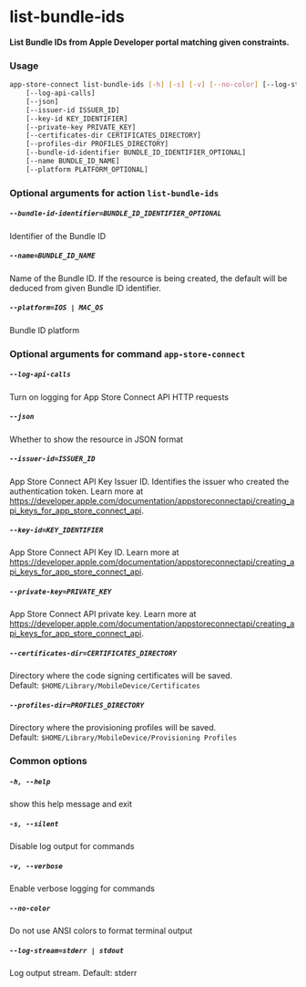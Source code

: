 
list‑bundle‑ids
===============


**List Bundle IDs from Apple Developer portal matching given constraints.**
### Usage
```bash
app-store-connect list‑bundle‑ids [-h] [-s] [-v] [--no-color] [--log-stream STREAM]
    [--log-api-calls]
    [--json]
    [--issuer-id ISSUER_ID]
    [--key-id KEY_IDENTIFIER]
    [--private-key PRIVATE_KEY]
    [--certificates-dir CERTIFICATES_DIRECTORY]
    [--profiles-dir PROFILES_DIRECTORY]
    [--bundle-id-identifier BUNDLE_ID_IDENTIFIER_OPTIONAL]
    [--name BUNDLE_ID_NAME]
    [--platform PLATFORM_OPTIONAL]
```
### Optional arguments for action `list‑bundle‑ids`

##### `--bundle-id-identifier=BUNDLE_ID_IDENTIFIER_OPTIONAL`


Identifier of the Bundle ID
##### `--name=BUNDLE_ID_NAME`


Name of the Bundle ID. If the resource is being created, the default will be deduced from given Bundle ID identifier.
##### `--platform=IOS | MAC_OS`


Bundle ID platform
### Optional arguments for command `app-store-connect`

##### `--log-api-calls`


Turn on logging for App Store Connect API HTTP requests
##### `--json`


Whether to show the resource in JSON format
##### `--issuer-id=ISSUER_ID`


App Store Connect API Key Issuer ID. Identifies the issuer who created the authentication token. Learn more at https://developer.apple.com/documentation/appstoreconnectapi/creating_api_keys_for_app_store_connect_api.
##### `--key-id=KEY_IDENTIFIER`


App Store Connect API Key ID. Learn more at https://developer.apple.com/documentation/appstoreconnectapi/creating_api_keys_for_app_store_connect_api.
##### `--private-key=PRIVATE_KEY`


App Store Connect API private key. Learn more at https://developer.apple.com/documentation/appstoreconnectapi/creating_api_keys_for_app_store_connect_api.
##### `--certificates-dir=CERTIFICATES_DIRECTORY`


Directory where the code signing certificates will be saved. Default:&nbsp;`$HOME/Library/MobileDevice/Certificates`
##### `--profiles-dir=PROFILES_DIRECTORY`


Directory where the provisioning profiles will be saved. Default:&nbsp;`$HOME/Library/MobileDevice/Provisioning Profiles`
### Common options

##### `-h, --help`


show this help message and exit
##### `-s, --silent`


Disable log output for commands
##### `-v, --verbose`


Enable verbose logging for commands
##### `--no-color`


Do not use ANSI colors to format terminal output
##### `--log-stream=stderr | stdout`


Log output stream. Default: stderr